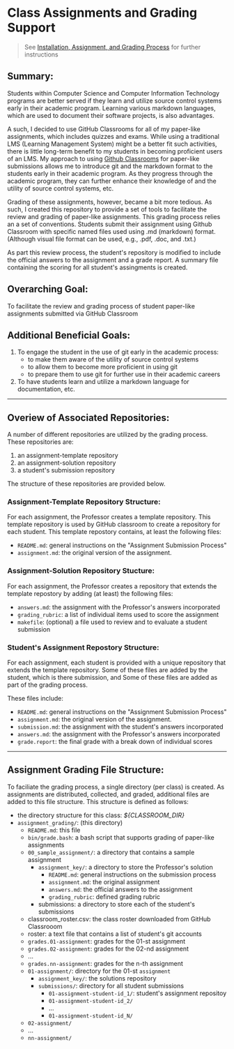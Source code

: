 # Class Assignments and Grading Support

> See [Installation, Assignment, and Grading Process](https://github.com/smf-steve/assignment-grading/blob/main/process.md) for further instructions

## Summary:
Students within Computer Science and Computer Information Technology programs are better served if they learn and utilize source control systems early in their academic program. Learning various markdown languages, which are used to document their software projects, is also advantages.

A such, I decided to use GitHub Classrooms for all of my paper-like assignments, which includes quizzes and exams. While using a traditional LMS (Learning Management System) might be a better fit such activities, there is little long-term benefit to my students in becoming proficient users of an LMS. My approach to using [Github Classrooms](https://classroom.github.com) for paper-like submissions allows me to introduce git and the markdown format to the students early in their academic program. As they progress through the academic program, they can further enhance their knowledge of and the utility of source control systems, etc.

Grading of these assignments, however, became a bit more tedious. As such, I created this repository to provide a set of tools to facilitate the review and grading of paper-like assignments. This grading process relies an a set of conventions. Students submit their assignment using Github Classroom with specific named files used using .md (markdown) format. (Although visual file format can be used, e.g., .pdf, .doc, and .txt.)

As part this review process, the student's repository is modified to include the official answers to the assignment and a grade report. A summary file containing the scoring for all student's assingments is created. 

## Overarching Goal:
To facilitate the review and grading process of student paper-like assignments submitted via GitHub Classroom 

## Additional Beneficial Goals:
  1. To engage the student in the use of git early in the academic process:
     * to make them aware of the utility of source control systems
     * to allow them to become more proficient in using git
     * to prepare them to use git for further use in their academic careers
  1. To have students learn and utilize a markdown language for documentation, etc.

---
## Overiew of Associated Repositories:
A number of different repositories are utilized by the grading process.  These repositories are:
  1. an assignment-template repository 
  1. an assignment-solution repository 
  1. a student's submission repository

The structure of these repositories are provided below.

### Assignment-Template Repository Structure:
For each assignment, the Professor creates a template repository.  This template repository is used by GitHub classroom to create a repository for each student.  This template repostory contains, at least the following files:
  * ``README.md``: general instructions on the "Assignment Submission Process"
  * ``assignment.md``: the original version of the assignment.


### Assignment-Solution Repository Stucture:
For each assignment, the Professor creates a repository that extends the template repostory by adding (at least) the following files:
  * ``answers.md``: the assignment with the Professor's answers incorporated
  * ``grading_rubric``: a list of individual items used to score the assignment
  * ``makefile``: (optional) a file used to review and to evaluate a student submission

### Student's Assignment Repostory Structure:
For each assignment, each student is provided with a unique repository that extends the template repository.  Some of these files are added by the student, which is there submission, and Some of these files are added as part of the grading process.

These files include:
  * ``README.md``: general instructions on the "Assignment Submission Process"
  * ``assignment.md``: the original version of the assignment.
  * ``submission.md``: the assignment with the student's answers incorporated
  * ``answers.md``: the assignment with the Professor's answers incorporated
  * ``grade.report``: the final grade with a break down of individual scores

---
## Assignment Grading File Structure:
To faciliate the grading process, a single directory (per class) is created.  As assignments are distributed, collected, and graded, additional files are added to this file structure.  This structure is defined as follows:
  * the directory structure for this class: *${CLASSROOM_DIR}*
  * ``assignment_grading/``: (this directory)
    * ``README.md``: this file 
    * ``bin/grade.bash``: a bash script that supports grading of paper-like assignments
    * ``00_sample_assignment/``: a directory that contains a sample assignment
      * ``assignment_key/``: a directory to store the Professor's solution 
        * ``README.md``: general instructions on the submission process
        * ``assignment.md``: the original assignment
        * ``answers.md``: the official answers to the assignment
        * ``grading_rubric``: defined grading rubric
      * submissions: a directory to store each of the student's submissions 
    * classroom_roster.csv: the class roster downloaded from GitHub Classrooom
    * roster: a text file that contains a list of student's git accounts 
    * ``grades.01-assignment``: grades for the 01-st assignment
    * ``grades.02-assignment``: grades for the 02-nd assignment
    * ...
    * ``grades.nn-assignment``: grades for the n-th assignment
    * ``01-assignment/``: directory for the 01-st ``assignment``
      * ``assignment_key/``: the solutions repository
      * ``submissions/``: directory for all student submissions
        * ``01-assignment-student-id_1/``: student's assignment repositoy
        * ``01-assignment-student-id_2/``
        * ...
        * ``01-assignment-student-id_N/``
    * ``02-assignment/``
    * ...
    * ``nn-assignment/``

